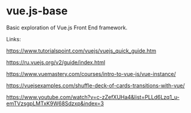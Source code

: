 # vue.js-base
Basic exploration of Vue.js Front End framework.

Links:

https://www.tutorialspoint.com/vuejs/vuejs_quick_guide.htm

https://ru.vuejs.org/v2/guide/index.html

https://www.vuemastery.com/courses/intro-to-vue-js/vue-instance/

https://vuejsexamples.com/shuffle-deck-of-cards-transitions-with-vue/



https://www.youtube.com/watch?v=c-zZefXUHa4&list=PLLd6Lzq1_u-emTVzsgpLMTxK9W68Sdzxp&index=3
